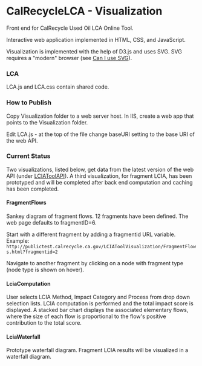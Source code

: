 CalRecycleLCA - Visualization
=============================

Front end for CalRecycle Used Oil LCA Online Tool.

Interactive web application implemented in HTML, CSS, and JavaScript. 

Visualization is implemented with the help of D3.js and uses SVG. SVG requires a "modern" browser (see [Can I use SVG](http://caniuse.com/svg)). 

### LCA

LCA.js and LCA.css contain shared code.

### How to Publish

Copy Visualization folder to a web server host. 
In IIS, create a web app that points to the Visualization folder.

Edit LCA.js - at the top of the file change baseURI setting to the base URI of the web API.

### Current Status

Two visualizations, listed below, get data from the latest version of the web API (under  [LCIAToolAPI](https://github.com/uo-lca/CalRecycleLCA/tree/master/vs/LCIAToolAPI)). A third visualization, for fragment LCIA, has been prototyped and will be completed after back end computation and caching has been completed.

#### FragmentFlows
Sankey diagram of fragment flows.
12 fragments have been defined. The web page defaults to fragmentID=6. 

Start with a different fragment by adding a fragmentid URL variable. Example:
`http://publictest.calrecycle.ca.gov/LCIAToolVisualization/FragmentFlows.html?fragmentid=2`

Navigate to another fragment by clicking on a node with fragment type (node type is shown on hover). 


#### LciaComputation

User selects LCIA Method, Impact Category and Process from drop down selection lists. LCIA computation is performed and the total impact score is displayed. A stacked bar chart displays the associated elementary flows, where the size of each flow is proportional to the flow's positive contribution to the total score.

#### LciaWaterfall

Prototype waterfall diagram. Fragment LCIA results will be visualized in a waterfall diagram.
